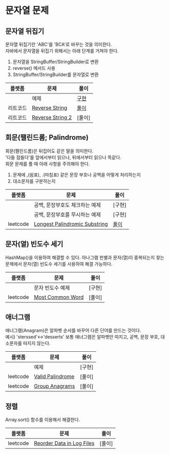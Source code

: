# 문자열 문제

## 문자열 뒤집기

문자열 뒤집기란 'ABC'를 'BCA'로 바꾸는 것을 의미한다.
<br>
자바에서 문자열을 뒤집기 위해서는 아래 단계를 거쳐야 한다.

1. 문자열을 StringBuffer/StringBuilder로 변환
2. reverse() 메서드 사용
3. StringBuffer/StringBuilder를 문자열로 변환

| 플랫폼   | 문제                                                                             | 풀이                         |
| -------- | -------------------------------------------------------------------------------- |----------------------------|
|          | 예제                                                                             | [구현](./ReverseString.java) |
| 리트코드 | [Reverse String](https://leetcode.com/problems/reverse-string/description/)      | [풀이](./leetcode_334.java)  |
| 리트코드 | [Reverse String 2](https://leetcode.com/problems/reverse-string-ii/description/) | [풀이]                       |

## 회문(팰린드롬; Palindrome)

회문(팰린드롬)은 뒤집어도 같은 말을 의미한다.
<br>
'다들 잠들다'를 앞에서부터 읽으나, 뒤에서부터 읽으나 똑같다.
<br>
회문 문제를 풀 때 아래 사항을 주의해야 한다.

1. 문제에 ,(쉼표), .(마침표) 같은 문장 부호나 공백을 어떻게 처리하는지
2. 대소문자를 구분하는지

| 플랫폼 | 문제                                                                               | 풀이                        |
| ------ |----------------------------------------------------------------------------------|---------------------------|
|        | 공백, 문장부호도 체크하는 예제                                                                | [구현]                      |
|        | 공백, 문장부호를 무시하는 예제                                                                | [구현]                      |
| leetcode | [Longest Palindromic Substring](https://leetcode.com/problems/valid-palindrome/) | [풀이](./leetcode_125.java) |

## 문자(열) 빈도수 세기

HashMap()을 이용하여 해결할 수 있다.
아나그램 판별과 문자(열)이 중복되는지 찾는 문제에서 문자(열) 빈도수 세기를 사용하여 해결 가능하다.

| 플랫폼 | 문제             | 풀이                       |
| ------ | ---------------- |--------------------------|
|        | 문자 빈도수 예제 | [구현]                     |
| leetcode | [Most Common Word](https://leetcode.com/problems/most-common-word/description/) | [풀이] |

## 애너그램

애너그램(Anagram)은 알파벳 순서를 바꾸어 다른 단어를 만드는 것이다.
<br>예시) 'sterssed'<->'desserts'
보통 애너그램은 알파벳만 따지고, 공백, 문장 부호, 대소문자를 따지지 않는다.

| 플랫폼   | 문제                                                                            | 풀이                      |
| -------- | -------------------------------------------------------- | ------------------------- |
|          | 예제                                                                            | [구현]      |
| leetcode | [Valid Palindrome](https://leetcode.com/problems/valid-palindrome/description/) | [풀이] |
| leetcode | [Group Anagrams](https://leetcode.com/problems/group-anagrams/) | [풀이] |

## 정렬

Array.sort() 함수를 이용해서 해결한다.

| 플랫폼 | 문제 | 풀이                     |
| --- | --- |------------------------|
| leetcode | [Reorder Data in Log Files](https://leetcode.com/problems/reorder-data-in-log-files/description/) | [풀이] |
